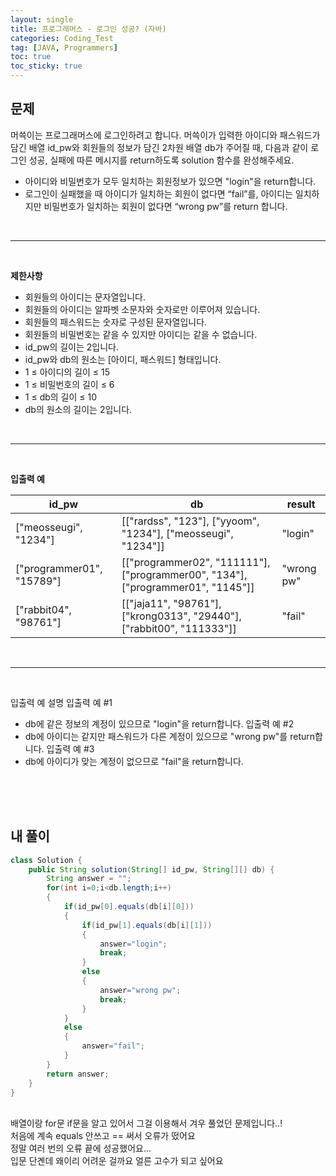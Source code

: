 ```yaml
---
layout: single
title: 프로그래머스 - 로그인 성공? (자바)
categories: Coding_Test
tag: [JAVA, Programmers]
toc: true
toc_sticky: true
---
```


## 문제

머쓱이는 프로그래머스에 로그인하려고 합니다. 머쓱이가 입력한 아이디와 패스워드가 담긴 배열 id_pw와 회원들의 정보가 담긴 2차원 배열 db가 주어질 때, 다음과 같이 로그인 성공, 실패에 따른 메시지를 return하도록 solution 함수를 완성해주세요.

 * 아이디와 비밀번호가 모두 일치하는 회원정보가 있으면 "login"을 return합니다.
 * 로그인이 실패했을 때 아이디가 일치하는 회원이 없다면 “fail”를, 아이디는 일치하지만 비밀번호가 일치하는 회원이 없다면 “wrong pw”를 return 합니다.
<br/>

---

<br/>

**제한사항**

 * 회원들의 아이디는 문자열입니다.
 * 회원들의 아이디는 알파벳 소문자와 숫자로만 이루어져 있습니다.
 * 회원들의 패스워드는 숫자로 구성된 문자열입니다.
 * 회원들의 비밀번호는 같을 수 있지만 아이디는 같을 수 없습니다.
 * id_pw의 길이는 2입니다.
 * id_pw와 db의 원소는 [아이디, 패스워드] 형태입니다.
 * 1 ≤ 아이디의 길이 ≤ 15
 * 1 ≤ 비밀번호의 길이 ≤ 6
 * 1 ≤ db의 길이 ≤ 10
 * db의 원소의 길이는 2입니다.

<br/>

---

<br/>

**입출력 예**
<br/>

id_pw|db|result
---|---|---
["meosseugi", "1234"]|[["rardss", "123"], ["yyoom", "1234"], ["meosseugi", "1234"]]|"login"
["programmer01", "15789"]|[["programmer02", "111111"], ["programmer00", "134"], ["programmer01", "1145"]]|"wrong pw"
["rabbit04", "98761"]|[["jaja11", "98761"], ["krong0313", "29440"], ["rabbit00", "111333"]]|"fail"

<br/>

---

<br/>

입출력 예 설명
 입출력 예 #1
  * db에 같은 정보의 계정이 있으므로 "login"을 return합니다.
 입출력 예 #2
  * db에 아이디는 같지만 패스워드가 다른 계정이 있으므로 "wrong pw"를 return합니다.
 입출력 예 #3
  * db에 아이디가 맞는 계정이 없으므로 "fail"을 return합니다.

<br/><br/><br/>

## 내 풀이
```java
class Solution {
    public String solution(String[] id_pw, String[][] db) {
        String answer = "";
        for(int i=0;i<db.length;i++)
        {
            if(id_pw[0].equals(db[i][0]))
            {
                if(id_pw[1].equals(db[i][1]))
                {
                    answer="login";
                    break;
                }
                else
                {
                    answer="wrong pw";
                    break;
                }
            }
            else
            {
                answer="fail";
            }
        }
        return answer;
    }
}
```
<br/>
배열이랑 for문 if문을 알고 있어서 그걸 이용해서 겨우 풀었던 문제입니다..! <br/>
처음에 계속 equals 안쓰고 == 써서 오류가 떴어요 <br/>
정말 여러 번의 오류 끝에 성공했어요... <br/>
입문 단곈데 왜이리 어려운 걸까요 얼른 고수가 되고 싶어요